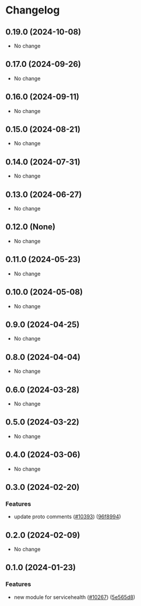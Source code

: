 # Changelog

## 0.19.0 (2024-10-08)

* No change


## 0.17.0 (2024-09-26)

* No change


## 0.16.0 (2024-09-11)

* No change


## 0.15.0 (2024-08-21)

* No change


## 0.14.0 (2024-07-31)

* No change


## 0.13.0 (2024-06-27)

* No change


## 0.12.0 (None)

* No change


## 0.11.0 (2024-05-23)

* No change


## 0.10.0 (2024-05-08)

* No change


## 0.9.0 (2024-04-25)

* No change


## 0.8.0 (2024-04-04)

* No change


## 0.6.0 (2024-03-28)

* No change


## 0.5.0 (2024-03-22)

* No change


## 0.4.0 (2024-03-06)

* No change


## 0.3.0 (2024-02-20)

### Features

* update proto comments ([#10393](https://github.com/googleapis/google-cloud-java/issues/10393)) ([96f8994](https://github.com/googleapis/google-cloud-java/commit/96f8994d09806e80879e583573258e61fbd80bcd))



## 0.2.0 (2024-02-09)

* No change


## 0.1.0 (2024-01-23)

### Features

* new module for servicehealth ([#10267](https://github.com/googleapis/google-cloud-java/issues/10267)) ([5e565d8](https://github.com/googleapis/google-cloud-java/commit/5e565d815d431023052ec8c49247d730542b70a8))

